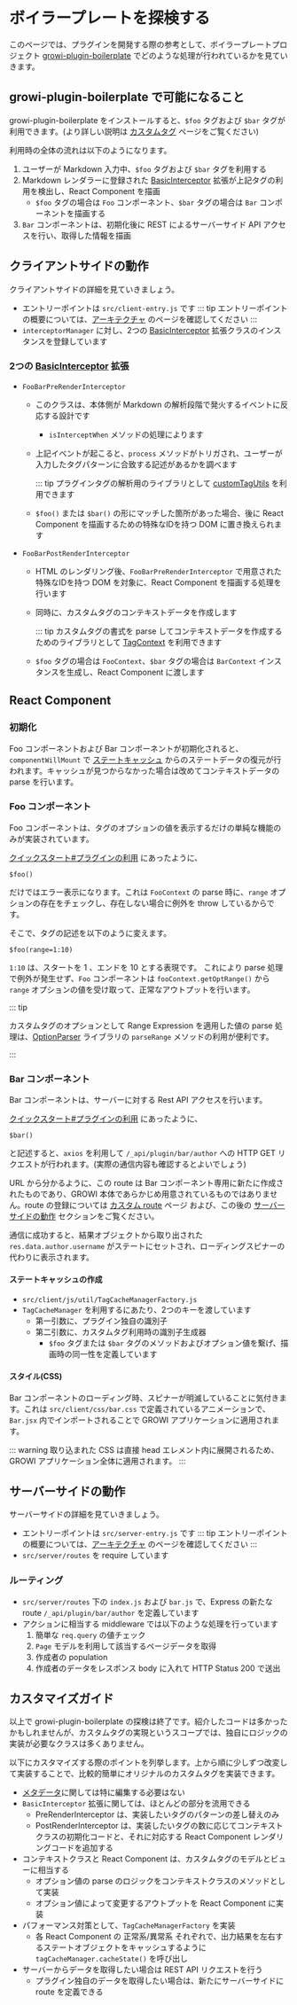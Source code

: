 # ボイラープレートを探検する

このページでは、プラグインを開発する際の参考として、ボイラープレートプロジェクト [growi-plugin-boilerplate](https://github.com/weseek/growi-plugin-boilerplate) でどのような処理が行われているかを見ていきます。


## growi-plugin-boilerplate で可能になること

growi-plugin-boilerplate をインストールすると、`$foo` タグおよび `$bar` タグが利用できます。(より詳しい説明は [カスタムタグ](/ja/dev/plugin/custom-tag.html) ページをご覧ください)

利用時の全体の流れは以下のようになります。

1. ユーザーが Markdown 入力中、`$foo` タグおよび `$bar` タグを利用する
1. Markdown レンダラーに登録された [BasicInterceptor](/en/api/commons/util/basic-interceptor.html) 拡張が上記タグの利用を検出し、React Component を描画
    - `$foo` タグの場合は `Foo` コンポーネント、`$bar` タグの場合は `Bar` コンポーネントを描画する
1. `Bar` コンポーネントは、初期化後に REST によるサーバーサイド API アクセスを行い、取得した情報を描画


クライアントサイドの動作
---------------------

クライアントサイドの詳細を見ていきましょう。

- エントリーポイントは `src/client-entry.js` です
    ::: tip
    エントリーポイントの概要については、[アーキテクチャ](/ja/dev/plugin/architecture.html) のページを確認してください
    :::
- `interceptorManager` に対し、2つの [BasicInterceptor](/en/api/commons/util/basic-interceptor.html) 拡張クラスのインスタンスを登録しています


### 2つの [BasicInterceptor](/en/api/commons/util/basic-interceptor.html) 拡張

- `FooBarPreRenderInterceptor`
    - このクラスは、本体側が Markdown の解析段階で発火するイベントに反応する設計です
        - `isInterceptWhen` メソッドの処理によります
    - 上記イベントが起こると、`process` メソッドがトリガされ、ユーザーが入力したタグパターンに合致する記述があるかを調べます

        ::: tip
        プラグインタグの解析用のライブラリとして [customTagUtils](/en/api/commons/plugin/util/custom-tag-utils.html) を利用できます

    - `$foo()` または `$bar()` の形にマッチした箇所があった場合、後に React Component を描画するための特殊なIDを持つ DOM に置き換えられます
- `FooBarPostRenderInterceptor`
    - HTML のレンダリング後、`FooBarPreRenderInterceptor` で用意された特殊なIDを持つ DOM を対象に、React Component を描画する処理を行います
    - 同時に、カスタムタグのコンテキストデータを作成します

        ::: tip
        カスタムタグの書式を parse してコンテキストデータを作成するためのライブラリとして [TagContext](/en/api/commons/plugin/model/tag-context.html) を利用できます

    - `$foo` タグの場合は `FooContext`、`$bar` タグの場合は `BarContext` インスタンスを生成し、React Component に渡します


React Component
--------------

### 初期化

Foo コンポーネントおよび Bar コンポーネントが初期化されると、`componentWillMount` で [ステートキャッシュ](/ja/dev/plugin/custom-tag.html#ステートキャッシュ) からのステートデータの復元が行われます。キャッシュが見つからなかった場合は改めてコンテキストデータの parse を行います。

### Foo コンポーネント

Foo コンポーネントは、タグのオプションの値を表示するだけの単純な機能のみが実装されています。

<!-- textlint-disable weseek/ja-no-mixed-period -->
[クイックスタート#プラグインの利用](/ja/dev/plugin/quick-start.html#プラグインの利用) にあったように、
<!-- textlint-enable weseek/ja-no-mixed-period -->

```
$foo()
```

だけではエラー表示になります。これは `FooContext` の parse 時に、`range` オプションの存在をチェックし、存在しない場合に例外を throw しているからです。

そこで、タグの記述を以下のように変えます。

```
$foo(range=1:10)
```

`1:10` は、スタートを 1 、エンドを 10 とする表現です。
これにより parse 処理で例外が発生せず、`Foo` コンポーネントは `fooContext.getOptRange()` から `range` オプションの値を受け取って、正常なアウトプットを行います。

::: tip

カスタムタグのオプションとして Range Expression を適用した値の parse 処理は、[OptionParser](/en/api/commons/plugin/util/option-parser.html) ライブラリの `parseRange` メソッドの利用が便利です。

:::


### Bar コンポーネント

Bar コンポーネントは、サーバーに対する Rest API アクセスを行います。

<!-- textlint-disable weseek/ja-no-mixed-period -->
[クイックスタート#プラグインの利用](/ja/dev/plugin/quick-start.html#プラグインの利用) にあったように、
<!-- textlint-enable weseek/ja-no-mixed-period -->

```
$bar()
```

と記述すると、`axios` を利用して `/_api/plugin/bar/author` への HTTP GET リクエストが行われます。(実際の通信内容も確認するとよいでしょう)

URL から分かるように、この route は Bar コンポーネント専用に新たに作成されたものであり、GROWI 本体であらかじめ用意されているものではありません。route の登録については [カスタム route](/ja/dev/plugin/custom-route.html) ページ および、この後の [サーバーサイドの動作](#サーバーサイドの動作) セクションをご覧ください。

通信に成功すると、結果オブジェクトから取り出された `res.data.author.username` がステートにセットされ、ローディングスピナーの代わりに表示されます。

#### ステートキャッシュの作成

- `src/client/js/util/TagCacheManagerFactory.js`
- `TagCacheManager` を利用するにあたり、2つのキーを渡しています
    - 第一引数に、プラグイン独自の識別子
    - 第二引数に、カスタムタグ利用時の識別子生成器
        - `$foo` タグまたは `$bar` タグのメソッドおよびオプション値を繋げ、描画時の同一性を定義しています


#### スタイル(CSS)

Bar コンポーネントのローディング時、スピナーが明滅していることに気付きます。これは `src/client/css/bar.css` で定義されているアニメーションで、`Bar.jsx` 内でインポートされることで GROWI アプリケーションに適用されます。

::: warning
取り込まれた CSS は直接 head エレメント内に展開されるため、GROWI アプリケーション全体に適用されます。
:::


サーバーサイドの動作
------------------

サーバーサイドの詳細を見ていきましょう。

- エントリーポイントは `src/server-entry.js` です
    ::: tip
    エントリーポイントの概要については、[アーキテクチャ](/ja/dev/plugin/architecture.html) のページを確認してください
    :::
- `src/server/routes` を require しています

### ルーティング

- `src/server/routes` 下の `index.js` および `bar.js` で、Express の新たな route `/_api/plugin/bar/author` を定義しています
- アクションに相当する middleware では以下のような処理を行っています
    1. 簡単な `req.query` の値チェック
    1. `Page` モデルを利用して該当するページデータを取得
    1. 作成者の population
    1. 作成者のデータをレスポンス body に入れて HTTP Status 200 で送出


カスタマイズガイド
----------------

以上で growi-plugin-boilerplate の探検は終了です。紹介したコードは多かったかもしれませんが、カスタムタグの実現というスコープでは、独自にロジックの実装が必要なクラスは多くありません。

以下にカスタマイズする際のポイントを列挙します。上から順に少しずつ改変して実装することで、比較的簡単にオリジナルのカスタムタグを実装できます。

- [メタデータ](/ja/dev/plugin/metadata.html)に関しては特に編集する必要はない
- `BasicInterceptor` 拡張に関しては、ほとんどの部分を流用できる
    - PreRenderInterceptor は、実装したいタグのパターンの差し替えのみ
    - PostRenderInterceptor は、実装したいタグの数に応じてコンテキストクラスの初期化コードと、それに対応する React Component レンダリングコードを追加する
- コンテキストクラスと React Component は、カスタムタグのモデルとビューに相当する
    - オプション値の parse のロジックをコンテキストクラスのメソッドとして実装
    - オプション値によって変更するアウトプットを React Component に実装
- パフォーマンス対策として、`TagCacheManagerFactory` を実装
    - 各 React Component の 正常系/異常系 それぞれで、出力結果を左右するステートオブジェクトをキャッシュするように `tagCacheManager.cacheState()` を呼び出し
- サーバーからデータを取得したい場合は REST API リクエストを行う
    - プラグイン独自のデータを取得したい場合は、新たにサーバーサイドに route を定義できる
